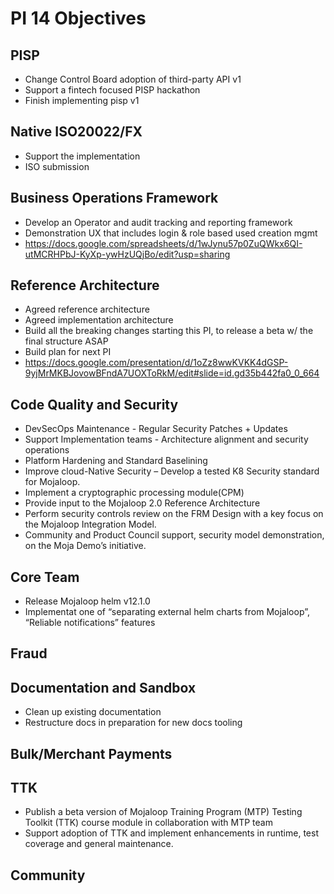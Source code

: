 # PI 14 Objectives

## PISP
- Change Control Board adoption of third-party API v1
- Support a fintech focused PISP hackathon
- Finish implementing pisp v1

## Native ISO20022/FX
- Support the implementation
- ISO submission 

## Business Operations Framework
- Develop an Operator and audit tracking and reporting framework
- Demonstration UX that includes login & role based used creation mgmt
- https://docs.google.com/spreadsheets/d/1wJynu57p0ZuQWkx6QI-utMCRHPbJ-KyXp-ywHzUQjBo/edit?usp=sharing

## Reference Architecture
- Agreed reference architecture
- Agreed implementation architecture
- Build all the breaking changes starting this PI, to release a beta w/ the final structure ASAP
- Build plan for next PI
- https://docs.google.com/presentation/d/1oZz8wwKVKK4dGSP-9yjMrMKBJovowBFndA7UOXToRkM/edit#slide=id.gd35b442fa0_0_664

## Code Quality and Security 
- DevSecOps Maintenance - Regular Security Patches + Updates
- Support Implementation teams - Architecture alignment and security operations
- Platform Hardening and Standard Baselining
- Improve cloud-Native Security – Develop a tested K8 Security standard for Mojaloop.
- Implement a cryptographic processing module(CPM)
- Provide input to the Mojaloop 2.0 Reference Architecture 
- Perform security controls review on the FRM Design with a key focus on the Mojaloop Integration Model.
- Community and Product Council support, security model demonstration, on the Moja Demo’s initiative.


## Core Team
- Release Mojaloop helm v12.1.0
- Implementat one of “separating external helm charts from Mojaloop”, “Reliable notifications” features

## Fraud

## Documentation and Sandbox
- Clean up existing documentation
- Restructure docs in preparation for new docs tooling

## Bulk/Merchant Payments

## TTK
- Publish a beta version of Mojaloop Training Program (MTP) Testing Toolkit (TTK) course module in collaboration with MTP team
- Support adoption of TTK and implement enhancements in runtime, test coverage and general maintenance.

## Community
